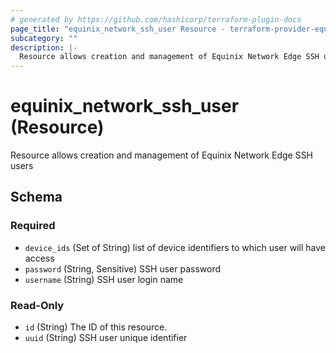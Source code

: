 ```yaml
---
# generated by https://github.com/hashicorp/terraform-plugin-docs
page_title: "equinix_network_ssh_user Resource - terraform-provider-equinix"
subcategory: ""
description: |-
  Resource allows creation and management of Equinix Network Edge SSH users
---
```


# equinix_network_ssh_user (Resource)

Resource allows creation and management of Equinix Network Edge SSH users



<!-- schema generated by tfplugindocs -->
## Schema

### Required

- `device_ids` (Set of String) list of device identifiers to which user will have access
- `password` (String, Sensitive) SSH user password
- `username` (String) SSH user login name

### Read-Only

- `id` (String) The ID of this resource.
- `uuid` (String) SSH user unique identifier
